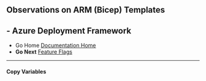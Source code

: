 ## Observations on ARM (Bicep) Templates 

## - Azure Deployment Framework ## 
- Go Home [Documentation Home](./index.md)
- **Go Next** [Feature Flags](./Feature_Flags.md)
***
####  Copy Variables
